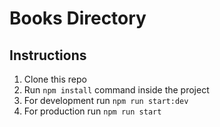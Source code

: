 # Books Directory

## Instructions

1. Clone this repo
2. Run `npm install` command inside the project
3. For development run `npm run start:dev`
4. For production run `npm run start`

